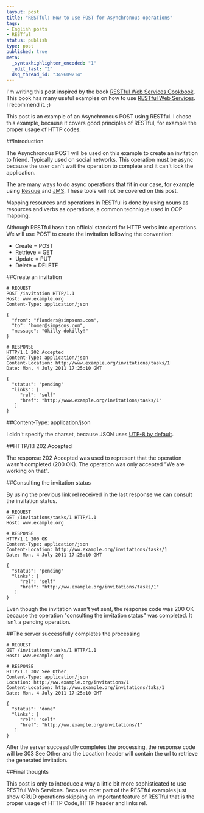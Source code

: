 ```yaml
--- 
layout: post
title: "RESTful: How to use POST for Asynchronous operations"
tags: 
- English posts
- RESTful
status: publish
type: post
published: true
meta: 
  _syntaxhighlighter_encoded: "1"
  _edit_last: "1"
  dsq_thread_id: "349609214"
---
```

I'm writing this post inspired by the book [RESTful Web Services Cookbook](http://www.amazon.com/dp/0596801688/). This book has many useful examples on how to use [RESTful Web Services](http://en.wikipedia.org/wiki/Representational_State_Transfer#RESTful_web_services). I recommend it. ;)

This post is an example of an Asynchronous POST using RESTful. I chose this example, because it covers good principles of RESTful, for example the proper usage of HTTP codes.
<!--more-->

##Introduction

The Asynchronous POST will be used on this example to create an invitation to friend. Typically used on social networks. This operation must be async because the user can't wait the operation to complete and it can't lock the application.

The are many ways to do async operations that fit in our case, for example using [Resque](https://github.com/blog/542-introducing-resque) and [JMS](http://en.wikipedia.org/wiki/Java_Message_Service). These tools will not be covered on this post.

Mapping resources and operations in RESTful is done by using nouns as resources and verbs as operations, a common technique used in OOP mapping.

Although RESTful hasn't an official standard for HTTP verbs into operations. We will use POST to create the invitation following the convention:

* Create = POST
* Retrieve = GET
* Update = PUT
* Delete = DELETE

##Create an invitation

    # REQUEST
    POST /invitation HTTP/1.1
    Host: www.example.org
    Content-Type: application/json
    
    {
      "from": "flanders@simpsons.com",
      "to": "homer@simpsons.com",
      "message": "Okilly-dokilly!"
    }
    
    # RESPONSE
    HTTP/1.1 202 Accepted
    Content-Type: application/json
    Content-Location: http://www.example.org/invitations/tasks/1
    Date: Mon, 4 July 2011 17:25:10 GMT
    
    {
      "status": "pending"
      "links": [
         "rel": "self"
         "href": "http://www.example.org/invitations/tasks/1"
       ]
    }

##Content-Type: application/json

I didn't specify the charset, because JSON uses [UTF-8 by default](http://www.ietf.org/rfc/rfc4627.txt).

##HTTP/1.1 202 Accepted

The response 202 Accepted was used to represent that the operation wasn't completed (200 OK). The operation was only accepted "We are working on that".

##Consulting the invitation status

By using the previous link rel received in the last response we can consult the invitation status.

    # REQUEST
    GET /invitations/tasks/1 HTTP/1.1
    Host: www.example.org
    
    # RESPONSE
    HTTP/1.1 200 OK
    Content-Type: application/json
    Content-Location: http://ww.example.org/invitations/tasks/1
    Date: Mon, 4 July 2011 17:25:10 GMT
    
    {
      "status": "pending"
      "links": [
         "rel": "self"
         "href": "http://ww.example.org/invitations/tasks/1"
       ]
    }

Even though the invitation wasn't yet sent, the response code was 200 OK because the operation "consulting the invitation status" was completed. It isn't a pending operation.

##The server successfully completes the processing

    # REQUEST
    GET /invitations/tasks/1 HTTP/1.1
    Host: www.example.org
    
    # RESPONSE
    HTTP/1.1 302 See Other
    Content-Type: application/json
    Location: http://ww.example.org/invitations/1
    Content-Location: http://ww.example.org/invitations/taks/1
    Date: Mon, 4 July 2011 17:25:10 GMT
    
    {
      "status": "done"
      "links": [
         "rel": "self"
         "href": "http://ww.example.org/invitations/1"
       ]
    }

After the server successfully completes the processing, the response code will be 303 See Other and the Location header will contain the url to retrieve the generated invitation.

##Final thoughts

This post is only to introduce a way a little bit more sophisticated to use RESTful Web Services. Because most part of the RESTful examples just show CRUD operations skipping an important feature of RESTful that is the proper usage of HTTP Code, HTTP header and links rel.
